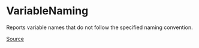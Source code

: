 # VariableNaming

Reports variable names that do not follow the specified naming convention.


[Source](https://detekt.dev/docs/rules/naming#variablenaming)
